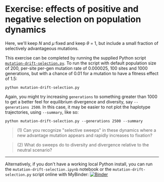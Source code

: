 # Exercise: effects of positive and negative selection on population dynamics

Here, we'll keep *N* and *&mu;* fixed and keep *&theta;* = 1, but include a small fraction of selectively advantageous mutations.

This exercise can be completed by running the supplied Python script [`mutation-drift-selection.py`](mutation-drift-selection.py). To run the script with default population size of 200, per-site per-gen mutation rate of 0.000025, 100 sites and 1000 generations, but with a chance of 0.01 for a mutation to have a fitness effect of 1.5:

```
python mutation-drift-selection.py
```

Again, you might try increasing `generations` to something greater than 1000 to get a better feel for equilibrium divergence and diversity, say `--generations 2500`. In this case, it may be easier to not plot the haplotype trajectories, using `--summary`, like so:

```
python mutation-drift-selection.py --generations 2500 --summary
```

> (1) Can you recognize "selective sweeps" in these dynamics where a new advantage mutation appears and rapidly increases to fixation?

> (2) What do sweeps do to diversity and divergence relative to the neutral scenario?

--------------------------------------------

Alternatively, if you don't have a working local Python install, you can run the `mutation-drift-selection.ipynb` notebook or the `mutation-drift-selection.py` script online with MyBinder: [![Binder](https://mybinder.org/badge_logo.svg)](https://mybinder.org/v2/gh/trvrb/sismid/HEAD)
